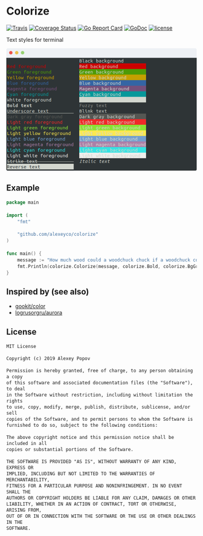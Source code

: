 # Colorize

[![Travis](https://img.shields.io/travis/alexeyco/colorize.svg)](https://travis-ci.org/alexeyco/colorize)
[![Coverage Status](https://coveralls.io/repos/github/alexeyco/colorize/badge.svg?branch=master)](https://coveralls.io/github/alexeyco/colorize?branch=master)
[![Go Report Card](https://goreportcard.com/badge/github.com/alexeyco/colorize)](https://goreportcard.com/report/github.com/alexeyco/colorize)
[![GoDoc](https://godoc.org/github.com/alexeyco/colorize?status.svg)](https://godoc.org/github.com/alexeyco/colorize)
[![license](https://img.shields.io/github/license/alexeyco/colorize.svg)](https://github.com/alexeyco/colorize)

Text styles for terminal

![Example](https://raw.githubusercontent.com/alexeyco/colorize/master/example.png)

## Example

```go
package main

import (
	"fmt"

	"github.com/alexeyco/colorize"
)

func main() {
	message := "How much wood could a woodchuck chuck if a woodchuck could chuck wood?"
	fmt.Println(colorize.Colorize(message, colorize.Bold, colorize.BgGreen, colorize.FgRed))
}
```

## Inspired by (see also)

* [gookit/color](https://github.com/gookit/color)
* [logrusorgru/aurora](https://github.com/logrusorgru/aurora)

## License

```
MIT License

Copyright (c) 2019 Alexey Popov

Permission is hereby granted, free of charge, to any person obtaining a copy
of this software and associated documentation files (the "Software"), to deal
in the Software without restriction, including without limitation the rights
to use, copy, modify, merge, publish, distribute, sublicense, and/or sell
copies of the Software, and to permit persons to whom the Software is
furnished to do so, subject to the following conditions:

The above copyright notice and this permission notice shall be included in all
copies or substantial portions of the Software.

THE SOFTWARE IS PROVIDED "AS IS", WITHOUT WARRANTY OF ANY KIND, EXPRESS OR
IMPLIED, INCLUDING BUT NOT LIMITED TO THE WARRANTIES OF MERCHANTABILITY,
FITNESS FOR A PARTICULAR PURPOSE AND NONINFRINGEMENT. IN NO EVENT SHALL THE
AUTHORS OR COPYRIGHT HOLDERS BE LIABLE FOR ANY CLAIM, DAMAGES OR OTHER
LIABILITY, WHETHER IN AN ACTION OF CONTRACT, TORT OR OTHERWISE, ARISING FROM,
OUT OF OR IN CONNECTION WITH THE SOFTWARE OR THE USE OR OTHER DEALINGS IN THE
SOFTWARE.
```
